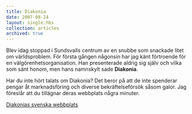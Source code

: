 ```yaml
---
title: Diakonia
date: 2007-08-24
layout: single.hbs
collection: articles
archived: true
---
```

Blev idag stoppad i Sundsvalls centrum av en snubbe som snackade litet
om världsproblem. För första gången någonsin har jag känt förtroende för
en välgörenhetsorganisation. Han presenterade aldrig sig själv och vilka
som sänt honom, men hans namnskylt sade **Diakonia**.

Har du inte hört talats om Diakonia? Det beror på att de inte spenderar
pengar åt marknadsföring och diverse bekräftelseförsök såsom galor. Jag
föreslår att du tillägnar deras webbplats några minuter.

[Diakonias svenska webbplats](http://diakonia.se "Diakonias webbplats")
